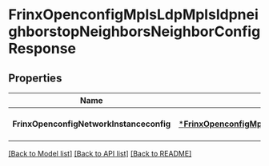 # FrinxOpenconfigMplsLdpMplsldpneighborstopNeighborsNeighborConfigResponse

## Properties
Name | Type | Description | Notes
------------ | ------------- | ------------- | -------------
**FrinxOpenconfigNetworkInstanceconfig** | [***FrinxOpenconfigMplsLdpMplsldpneighborstopNeighborsNeighborConfig**](frinx.openconfig.mpls.ldp.mplsldpneighborstop.neighbors.neighbor.Config.md) |  | [optional] [default to null]

[[Back to Model list]](../README.md#documentation-for-models) [[Back to API list]](../README.md#documentation-for-api-endpoints) [[Back to README]](../README.md)


